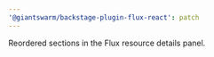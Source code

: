 ```yaml
---
'@giantswarm/backstage-plugin-flux-react': patch
---
```


Reordered sections in the Flux resource details panel.
